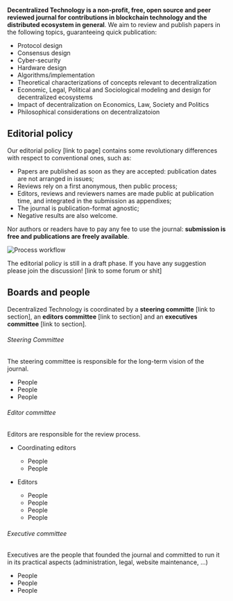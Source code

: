 **Decentralized Technology is a non-profit, free, open source and peer reviewed journal for contributions in blockchain technology and the distributed ecosystem in general**. We aim to review and publish papers in the following topics, guaranteeing quick publication:
- Protocol design
- Consensus design
- Cyber-security
- Hardware design
- Algorithms/implementation
- Theoretical characterizations of concepts relevant to decentralization
- Economic, Legal, Political and Sociological modeling and design for decentralized ecosystems
- Impact of decentralization on Economics, Law, Society and Politics
- Philosophical considerations on decentralizatoion

## Editorial policy

Our editorial policy [link to page] contains some revolutionary differences with respect to conventional ones, such as:
- Papers are published as soon as they are accepted: publication dates are not arranged in issues;
- Reviews rely on a first anonymous, then public process;
- Editors, reviews and reviewers names are made public at publication time, and integrated in the submission as appendixes;
- The journal is publication-format agnostic;
- Negative results are also welcome.

Nor authors or readers have to pay any fee to use the journal: **submission is free and publications are freely available**.

![Process workflow](https://i.imgur.com/eXkmgIw.jpg)

The editorial policy is still in a draft phase. If you have any suggestion please join the discussion! [link to some forum or shit]

## Boards and people

Decentralized Technology is coordinated by a **steering committe** [link to section], an **editors committee** [link to section] and an **executives committee** [link to section].


###### Steering Committee
The steering committee is responsible for the long-term vision of the journal.
- People
- People
- People


###### Editor committee
Editors are responsible for the review process.

- Coordinating editors
    - People
    - People

- Editors
    - People
    - People
    - People
    - People

###### Executive committee
Executives are the people that founded the journal and committed to run it in its practical aspects (administration, legal, website maintenance, ...)

- People
- People
- People
